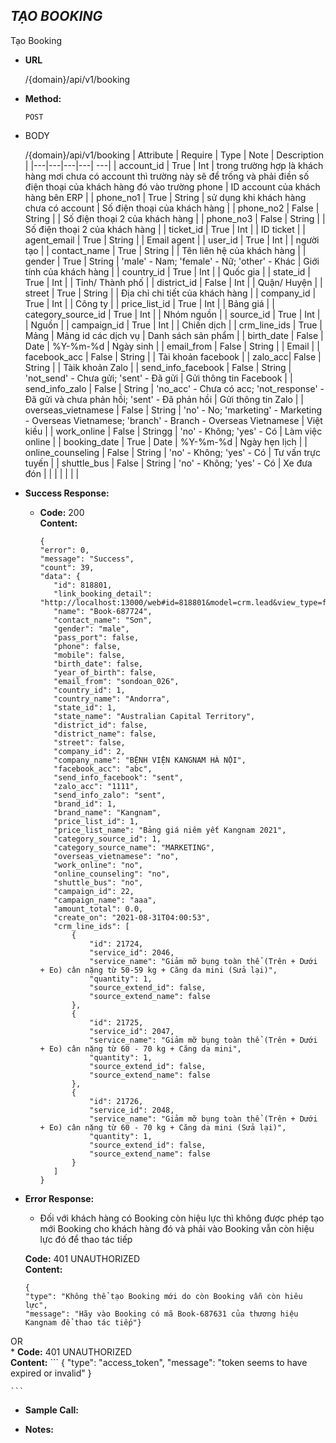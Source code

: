 ***TẠO BOOKING***
----
 Tạo Booking

* **URL**

  /{domain}/api/v1/booking

* **Method:**
  
  `POST`
  
*  BODY

   /{domain}/api/v1/booking
    | Attribute  | Require  | Type  | Note | Description |
    |---|---|---|---| ---|
   | account_id | True  | Int  | trong trường hợp là khách hàng mơi chưa có account thì trường này sẽ để trống và phải điền số điện thoại của khách hàng đó vào trường phone | ID account của khách hàng bên ERP |
    | phone_no1 | True  | String  | sử dụng khi khách hàng chưa có account | Số điện thoại của khách hàng |
    | phone_no2 | False  | String  | | Số điện thoại 2 của khách hàng |
    | phone_no3 | False  | String  | | Số điện thoại 2 của khách hàng |
    | ticket_id | True | Int | | ID ticket |
    | agent_email | True | String | | Email agent |
    | user_id | True | Int | | người tạo |
    | contact_name | True | String | | Tên liên hệ của khách hàng |
    | gender | True | String | 'male' - Nam; 'female' - Nữ; 'other' - Khác | Giới tính của khách hàng |
    | country_id | True | Int | | Quốc gia |
    | state_id | True | Int | | Tỉnh/ Thành phố |
    | district_id | False | Int | | Quận/ Huyện |
    | street | True | String | | Địa chỉ chi tiết của khách hàng |
    | company_id | True | Int | | Công ty |
    | price_list_id | True | Int | | Bảng giá |
    | category_source_id | True | Int | | Nhóm nguồn |
    | source_id | True | Int | | Nguồn |
    | campaign_id | True | Int | | Chiến dịch | 
    | crm_line_ids | True | Mảng | Mảng id các dịch vụ | Danh sách sản phẩm |
    | birth_date | False | Date | %Y-%m-%d | Ngày sinh |
    | email_from | False | String | | Email |
    | facebook_acc | False | String | | Tài khoản facebook |
    | zalo_acc| False | String | | Tàik khoản Zalo |
    | send_info_facebook | False | String | 'not_send' - Chưa gửi; 'sent' - Đã gửi | Gửi thông tin Facebook |
    | send_info_zalo | False | String | 'no_acc' - Chưa có acc; 'not_response' - Đã gửi và chưa phản hồi; 'sent' - Đã phản hồi | Gửi thông tin Zalo |
    | overseas_vietnamese | False | String | 'no' - No; 'marketing' - Marketing - Overseas Vietnamese; 'branch' - Branch - Overseas Vietnamese | Việt kiều |
    | work_online | False | Stringg | 'no' - Không; 'yes' - Có | Làm việc online |
    | booking_date | True | Date | %Y-%m-%d | Ngày hẹn lịch |
    | online_counseling | False | String | 'no' - Không; 'yes' - Có | Tư vấn trực tuyến |
    | shuttle_bus | False | String | 'no' - Không; 'yes' - Có | Xe đưa đón |
    |   |   |   |   |   |
    
    
* **Success Response:**

  * **Code:** 200 <br />
    **Content:**
     ```buildoutcfg 
    {
    "error": 0,
    "message": "Success",
    "count": 39,
    "data": {
        "id": 818801,
        "link_booking_detail": "http://localhost:13000/web#id=818801&model=crm.lead&view_type=form&action=631&menu_id=430",
        "name": "Book-687724",
        "contact_name": "Sơn",
        "gender": "male",
        "pass_port": false,
        "phone": false,
        "mobile": false,
        "birth_date": false,
        "year_of_birth": false,
        "email_from": "sondoan_026",
        "country_id": 1,
        "country_name": "Andorra",
        "state_id": 1,
        "state_name": "Australian Capital Territory",
        "district_id": false,
        "district_name": false,
        "street": false,
        "company_id": 2,
        "company_name": "BỆNH VIỆN KANGNAM HÀ NỘI",
        "facebook_acc": "abc",
        "send_info_facebook": "sent",
        "zalo_acc": "1111",
        "send_info_zalo": "sent",
        "brand_id": 1,
        "brand_name": "Kangnam",
        "price_list_id": 1,
        "price_list_name": "Bảng giá niêm yết Kangnam 2021",
        "category_source_id": 1,
        "category_source_name": "MARKETING",
        "overseas_vietnamese": "no",
        "work_online": "no",
        "online_counseling": "no",
        "shuttle_bus": "no",
        "campaign_id": 22,
        "campaign_name": "aaa",
        "amount_total": 0.0,
        "create_on": "2021-08-31T04:00:53",
        "crm_line_ids": [
            {
                "id": 21724,
                "service_id": 2046,
                "service_name": "Giảm mỡ bụng toàn thể (Trên + Dưới + Eo) cân nặng từ 50-59 kg + Căng da mini (Sửa lại)",
                "quantity": 1,
                "source_extend_id": false,
                "source_extend_name": false
            },
            {
                "id": 21725,
                "service_id": 2047,
                "service_name": "Giảm mỡ bụng toàn thể (Trên + Dưới + Eo) cân nặng từ 60 - 70 kg + Căng da mini",
                "quantity": 1,
                "source_extend_id": false,
                "source_extend_name": false
            },
            {
                "id": 21726,
                "service_id": 2048,
                "service_name": "Giảm mỡ bụng toàn thể (Trên + Dưới + Eo) cân nặng từ 60 - 70 kg + Căng da mini (Sửa lại)",
                "quantity": 1,
                "source_extend_id": false,
                "source_extend_name": false
            }
        ]
    }
 
* **Error Response:**
    - Đối với khách hàng có Booking còn hiệu lực thì không được phép tạo mới Booking cho khách hàng đó và phải vào Booking vẫn còn hiệu lực đó để thao tác tiếp

    **Code:** 401 UNAUTHORIZED <br />
    **Content:**
    ```buildoutcfg 
    {
    "type": "Không thể tạo Booking mới do còn Booking vẫn còn hiêu lực",
    "message": "Hãy vào Booking có mã Book-687631 của thương hiệu Kangnam để thao tác tiếp"}
    
 OR <br/>
     * **Code:** 401 UNAUTHORIZED <br />
    **Content:** 
    ```
    {
      "type": "access_token",
      "message": "token seems to have expired or invalid"
    }

    ```

* **Sample Call:**


* **Notes:**
